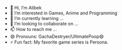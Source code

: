 - 👋 Hi, I’m Alibek
- 👀 I’m interested in Games, Anime and Programming
- 🌱 I’m currently learning ...
- 💞️ I’m looking to collaborate on ...
- 📫 How to reach me ...
- 😄 Pronouns: GachaDestryer/UltimatePoop😄
- ⚡ Fun fact: My favorite game series is Persona.

<!---
zhetibayA/zhetibayA is a ✨ special ✨ repository because its `README.md` (this file) appears on your GitHub profile.
You can click the Preview link to take a look at your changes.
--->
